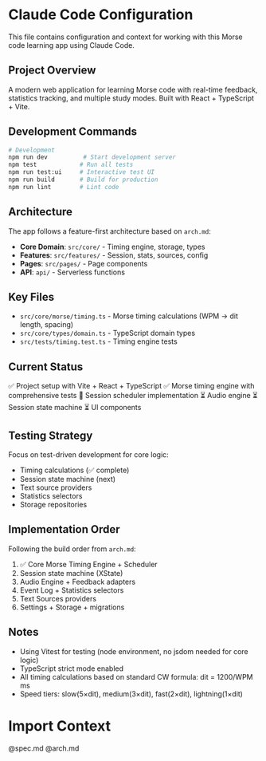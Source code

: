 # Claude Code Configuration

This file contains configuration and context for working with this Morse code learning app using Claude Code.

## Project Overview

A modern web application for learning Morse code with real-time feedback, statistics tracking, and multiple study modes. Built with React + TypeScript + Vite.

## Development Commands

```bash
# Development
npm run dev          # Start development server
npm test            # Run all tests
npm run test:ui     # Interactive test UI
npm run build       # Build for production
npm run lint        # Lint code
```

## Architecture

The app follows a feature-first architecture based on `arch.md`:

- **Core Domain**: `src/core/` - Timing engine, storage, types
- **Features**: `src/features/` - Session, stats, sources, config
- **Pages**: `src/pages/` - Page components
- **API**: `api/` - Serverless functions

## Key Files

- `src/core/morse/timing.ts` - Morse timing calculations (WPM → dit length, spacing)
- `src/core/types/domain.ts` - TypeScript domain types
- `src/tests/timing.test.ts` - Timing engine tests

## Current Status

✅ Project setup with Vite + React + TypeScript
✅ Morse timing engine with comprehensive tests
🚧 Session scheduler implementation
⏳ Audio engine
⏳ Session state machine
⏳ UI components

## Testing Strategy

Focus on test-driven development for core logic:
- Timing calculations (✅ complete)
- Session state machine (next)
- Text source providers
- Statistics selectors
- Storage repositories

## Implementation Order

Following the build order from `arch.md`:
1. ✅ Core Morse Timing Engine + Scheduler
2. Session state machine (XState)
3. Audio Engine + Feedback adapters
4. Event Log + Statistics selectors
5. Text Sources providers
6. Settings + Storage + migrations

## Notes

- Using Vitest for testing (node environment, no jsdom needed for core logic)
- TypeScript strict mode enabled
- All timing calculations based on standard CW formula: dit = 1200/WPM ms
- Speed tiers: slow(5×dit), medium(3×dit), fast(2×dit), lightning(1×dit)

# Import Context
@spec.md
@arch.md
